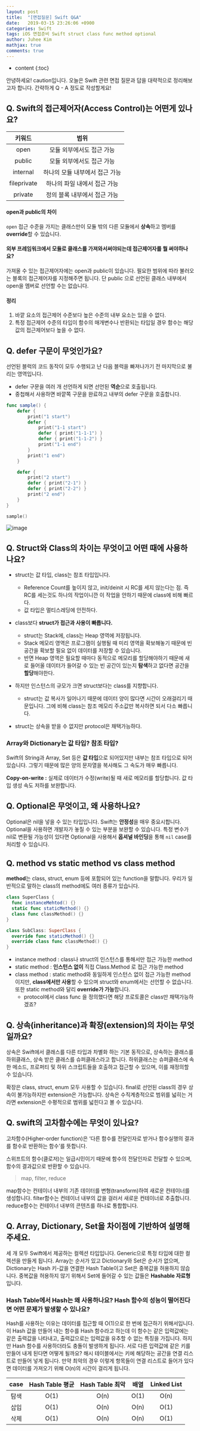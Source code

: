 ```yaml
---
layout: post
title:  "[면접질문] Swift Q&A"
date:   2019-03-15 23:26:06 +0900
categories: Swift
tags: iOS 면접준비 Swift struct class func method optional
author: Juhee Kim
mathjax: true
comments: true
---
```


* content
{:toc}

안녕하세요! caution입니다.
오늘은 Swift 관련 면접 질문과 답을 대략적으로 정리해보고자 합니다.
간략하게 Q - A 정도로 작성할게요!

## Q. Swift의 접근제어자(Access Control)는 어떤게 있나요?

|키워드|범위|
|:---:|:---:|
|open|모듈 외부에서도 접근 가능|
|public|모듈 외부에서도 접근 가능|
|internal|하나의 모듈 내부에서 접근 가능|
|fileprivate|하나의 파일 내에서 접근 가능|
|private|정의 블록 내부에서 접근 가능|

#### open과 public의 차이
```open``` 접근 수준을 가지는 클래스만이 모듈 밖의 다른 모듈에서 **상속**하고 멤버를 **override**할 수 있습니다.
#### 외부 프레임워크에서 모듈로 클래스를 가져와서써야되는데 접근제어자를 뭘 써야하나요?
가져올 수 있는 접근제어자에는 open과 public이 있습니다. 필요한 범위에 따라 불러오는 블록의 접근제어자를 지정해주면 됩니다.
단 public 으로 선언된 클래스 내부에서 open을 멤버로 선언할 수는 없습니다.
#### 정리
1. 바깥 요소의 접근제어 수준보다 높은 수준의 내부 요소는 있을 수 없다.
2. 특정 접근제어 수준의 타입이 함수의 매개변수나 반환되는 타입일 경우 함수는 해당 값의 접근제어보다 높을 수 없다.

## Q. defer 구문이 무엇인가요?
선언된 블럭의 코드 동작이 모두 수행되고 난 다음 블럭을 빠져나가기 전 마지막으로 불리는 영역입니다.
* defer 구문을 여러 개 선언하게 되면 선언된 **역순**으로 호출됩니다.
* 중첩해서 사용하면 바깥쪽 구문을 완료하고 내부의 defer 구문을 호출합니다.

```swift
func sample() {
    defer {
        print("1 start")
        defer {
            print("1-1 start")
            defer { print("1-1-1") }
            defer { print("1-1-2") }
            print("1-1 end")
        }
        print("1 end")
    }

    defer {
        print("2 start")
        defer { print("2-1") }
        defer { print("2-2") }
        print("2 end")
    }
}

sample()
```
![image](https://caution-dev.github.io/images/defer.png)

## Q. Struct와 Class의 차이는 무엇이고 어떤 때에 사용하나요?
* struct는 값 타입, class는 참조 타입입니다.
  * Reference Count를 높이지 않고, init/deinit 시 RC를 세지 않는다는 점. 즉 RC를 세는것도 하나의 작업이니깐 이 작업을 안하기 때문에 class에 비해 빠르다.
  * 값 타입은 멀티스레딩에 안전하다.
* class보다 **struct가 접근과 사용이 빠릅니다.**
  * struct는 Stack에, class는 Heap 영역에 저장됩니다.
  * Stack 메모리 영역은 프로그램이 실행될 때 미리 영역을 확보해놓기 때문에 빈 공간을 확보할 필요 없이 데이터를 저장할 수 있습니다.
  * 반면 Heap 영역은 필요할 때마다 동적으로 메모리를 할당해야하기 때문에 새로 들어올 데이터가 들어갈 수 있는 빈 공간이 있는지 **탐색**하고 없다면 공간을 **할당**해야한다.

* 하지만 인스턴스의 규모가 크면 struct보다는 class를 지향합니다.
  * struct는 값 복사가 일어나기 때문에 데이터 양이 많다면 시간이 오래걸리기 때문입니다. 그에 비해 class는 참조 메모리 주소값만 복사하면 되서 다소 빠릅니다.
* struct는 상속을 받을 수 없지만 protocol은 채택가능하다.

### Array와 Dictionary는 값 타입? 참조 타입?
Swift의 String과 Array, Set 등은 **값 타입**으로 되어있지만 내부는 참조 타입으로 되어있습니다. 그렇기 때문에 많은 양의 문자열을 복사해도 그 속도가 매우 빠릅니다.

**Copy-on-write :** 실제로 데이터가 수정(write)될 때 새로 메모리를 할당합니다. 값 타입 생성 속도 저하를 보완합니다.

## Q. Optional은 무엇이고, 왜 사용하나요?
Optional은 nil을 넣을 수 있는 타입입니다.
Swift는 **안정성**을 매우 중요시합니다. Optional을 사용하면 개발자가 놓칠 수 있는 부분을 보완할 수 있습니다. 특정 변수가 nil로 변환될 가능성이 있다면 Optional을 사용해서 **옵셔널 바인딩**을 통해 ```nil``` case를 처리할 수 있습니다.

## Q. method vs static method vs class method
**method**는 class, struct, enum 등에 포함되어 있는 function을 말합니다.
우리가 일반적으로 말하는 class의 method에도 여러 종류가 있습니다.
```swift
class SuperClass {
  func instanceMehtod() {}
  static func staticMethod() {}
  class func classMethod() {}
}

class SubClass: SuperClass {
  override func staticMethod() {}
  override class func classMethod() {}
}
```
* instance method : class나 struct의 인스턴스를 통해서만 접근 가능한 method
* static method : **인스턴스 없이** 직접 Class.Method 로 접근 가능한 method
* class method : static method와 동일하게 인스턴스 없이 접근 가능한 method이지만, **class에서만 사용**할 수 있으며 struct와 enum에서는 선언할 수 없습니다. 또한 static method와 달리 **override가 가능**합니다.
  * protocol에서 class func 을 정의했다면 해당 프로토콜은 class만 채택가능하겠죠?

## Q. 상속(inheritance)과 확장(extension)의 차이는 무엇일까요?
상속은 Swift에서 클래스를 다른 타입과 차별화 하는 기본 동작으로, 상속하는 클래스를 하위클래스, 상속 받은 클래스를 슈퍼클래스라고 합니다. 하위클래스는 슈퍼클래스에 속한 메소드, 프로퍼티 및 하위 스크립트들을 호출하고 접근할 수 있으며, 이를 재정의할 수 있습니다.

확장은 class, struct, enum 모두 사용할 수 있습니다. final로 선언된 class의 경우 상속이 불가능하지만 extension은 가능합니다. 상속은 수직계층적으로 범위를 넓히는 거라면 extension은 수평적으로 범위를 넓힌다고 볼 수 있습니다.

## Q. swift의 고차함수에는 무엇이 있나요?
고차함수(Higher-order function)은 ‘다른 함수를 전달인자로 받거나 함수실행의 결과를 함수로 반환하는 함수’를 뜻합니다.

스위프트의 함수(클로저)는 일급시민이기 때문에 함수의 전달인자로 전달할 수 있으며, 함수의 결과값으로 반환할 수 있습니다.
> map, filter, reduce

map함수는 컨테이너 내부의 기존 데이터를 변형(transform)하여 새로운 컨테이너를 생성합니다.
filter함수는 컨테이너 내부의 값을 걸러서 새로운 컨테이너로 추출합니다.
reduce함수는 컨테이너 내부의 콘텐츠를 하나로 통합합니다.

## Q. Array, Dictionary, Set을 차이점에 기반하여 설명해 주세요.
세 개 모두 Swift에서 제공하는 컬렉션 타입입니다. Generic으로 특정 타입에 대한 컬렉션을 만들게 됩니다. Array는 순서가 있고 Dictionary와 Set은 순서가 없으며, Dictionary는 Hash 키-값을 연결한 Hash Table이고 Set은 중복값을 허용하지 않습니다. 중복값을 허용하지 않기 위해서 Set에 들어갈 수 있는 값들은 **Hashable 자료형**입니다.

### Hash Table에서 Hash는 왜 사용하나요? Hash 함수의 성능이 떨어진다면 어떤 문제가 발생할 수 있나요?
 Hash를 사용하는 이유는 데이터를 접근할 때 O(1)으로 한 번에 접근하기 위해서입니다. 이 Hash 값을 만들어 내는 함수를 Hash 함수라고 하는데 이 함수는 같은 입력값에는 같은 출력값을 나타내고, 출력값으로는 입력값을 유추할 수 없는 특징을 가집니다.
  하지만 Hash 함수를 사용하더라도 충돌이 발생하게 됩니다. 서로 다른 입력값에 같은 키를 만들어 내게 된다면 어떻게 될까요? 해시 테이블에서는 키에 해당하는 공간을 연결 리스트로 만들어 넣게 됩니다. 만약 최악의 경우 이렇게 항목들이 연결 리스트로 들어가 있다면 데이터를 가져오기 위해 O(n)의 시간이 걸리게 됩니다.

 |case|Hash Table 평균|Hash Table 최악|배열|Linked List|
 |:---:|:---:|:---:|:---:|:---:|
 |탐색|O(1)|O(n)|O(1)|O(n)|
 |삽입|O(1)|O(n)|O(n)|O(1)|
 |삭제|O(1)|O(n)|O(n)|O(1)|
